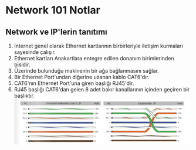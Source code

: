 # Network 101 Notlar

## Network ve IP'lerin tanıtımı
1. İnternet genel olarak Ethernet kartlarının birbirleriyle iletişim kurmaları sayesinde çalışır.
2. Ethernet kartları Anakartlara entegre edilen donanım birimlerinden bisidir.
3. Üzerinde bulunduğu makinenin bir ağa bağlanmasını sağlar.
4. Bir Ethernet Port'undan diğerine uzanan kablo CAT6'dır.
5. CAT6'nın Ethernet Port'una giren başlığı RJ45'dir.
6. RJ45 başlığı CAT6'dan gelen 8 adet bakır kanallarının içinden geçiren bir başlıktır.
![RJ45, Straight through and Crossover Cable](straight_cross.png)
